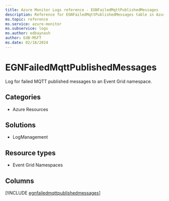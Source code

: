 ```yaml
---
title: Azure Monitor Logs reference - EGNFailedMqttPublishedMessages
description: Reference for EGNFailedMqttPublishedMessages table in Azure Monitor Logs.
ms.topic: reference
ms.service: azure-monitor
ms.subservice: logs
ms.author: edbaynash
author: EdB-MSFT
ms.date: 02/18/2024
---
```


# EGNFailedMqttPublishedMessages

Log for failed MQTT published messages to an Event Grid namespace.


## Categories

- Azure Resources

## Solutions

- LogManagement

## Resource types

- Event Grid Namespaces

## Columns
  
[!INCLUDE [egnfailedmqttpublishedmessages](.././tables/includes/egnfailedmqttpublishedmessages-include.md)]
